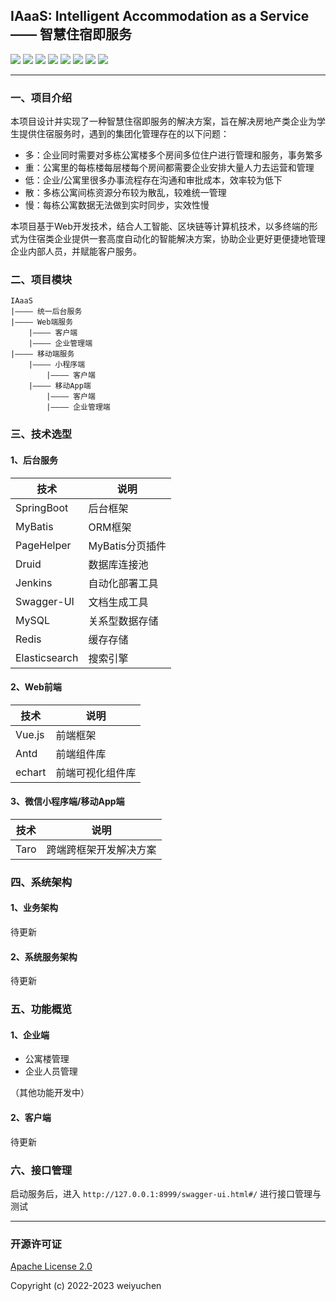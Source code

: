 ## IAaaS: Intelligent Accommodation as a Service —— 智慧住宿即服务

![](https://img.shields.io/badge/language-Java-orange.svg)
![](https://img.shields.io/badge/backend_frame-Spring_Boot-6db33f.svg)
![](https://img.shields.io/badge/ORM-MyBatis-red.svg)
![](https://img.shields.io/badge/frontend_frame-Vue_3.0-4fc08d.svg)
![](https://img.shields.io/badge/components-Ant_Design-348dfe.svg)
![](https://img.shields.io/badge/deploy-Docker-blue.svg)
![](https://img.shields.io/badge/app_frame-Taro-0000c2.svg)
![](https://img.shields.io/badge/license-Apache_2.0-green.svg)

----

### 一、项目介绍

本项目设计并实现了一种智慧住宿即服务的解决方案，旨在解决房地产类企业为学生提供住宿服务时，遇到的集团化管理存在的以下问题：

* 多：企业同时需要对多栋公寓楼多个房间多位住户进行管理和服务，事务繁多
* 重：公寓里的每栋楼每层楼每个房间都需要企业安排大量人力去运营和管理
* 低：企业/公寓里很多办事流程存在沟通和审批成本，效率较为低下
* 散：多栋公寓间栋资源分布较为散乱，较难统一管理
* 慢：每栋公寓数据无法做到实时同步，实效性慢

本项目基于Web开发技术，结合人工智能、区块链等计算机技术，以多终端的形式为住宿类企业提供一套高度自动化的智能解决方案，协助企业更好更便捷地管理企业内部人员，并赋能客户服务。

### 二、项目模块

```text
IAaaS
|———— 统一后台服务
|———— Web端服务
    |———— 客户端
    |———— 企业管理端
|———— 移动端服务
    |———— 小程序端
        |———— 客户端
    |———— 移动App端
        |———— 客户端
        |———— 企业管理端
```

### 三、技术选型

#### 1、后台服务

| 技术            | 说明          |
|---------------|-------------|
| SpringBoot    | 后台框架        |
| MyBatis       | ORM框架       |
| PageHelper    | MyBatis分页插件 |
| Druid         | 数据库连接池      |
| Jenkins       | 自动化部署工具     |
| Swagger-UI    | 文档生成工具      |
| MySQL         | 关系型数据存储     |
| Redis         | 缓存存储        |
| Elasticsearch | 搜索引擎        |

#### 2、Web前端

| 技术     | 说明       |
|--------|----------|
| Vue.js | 前端框架     |
| Antd   | 前端组件库    |
| echart | 前端可视化组件库 |

#### 3、微信小程序端/移动App端

| 技术   | 说明          |
|------|-------------|
| Taro | 跨端跨框架开发解决方案 |

### 四、系统架构
#### 1、业务架构
待更新
#### 2、系统服务架构
待更新

### 五、功能概览
#### 1、企业端
* 公寓楼管理
* 企业人员管理

（其他功能开发中）

#### 2、客户端
待更新

### 六、接口管理
启动服务后，进入 `http://127.0.0.1:8999/swagger-ui.html#/` 进行接口管理与测试

---

### 开源许可证
[Apache License 2.0](https://github.com/weiyuchens/IAaaS/blob/master/LICENSE)

Copyright (c) 2022-2023 weiyuchen